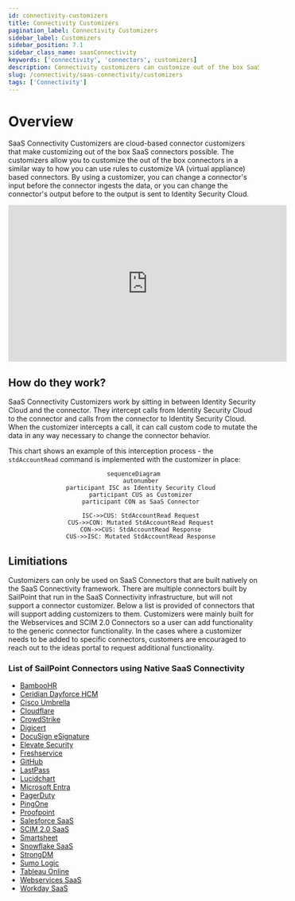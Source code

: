 ```yaml
---
id: connectivity-customizers
title: Connectivity Customizers
pagination_label: Connectivity Customizers
sidebar_label: Customizers
sidebar_position: 7.1
sidebar_class_name: saasConnectivity
keywords: ['connectivity', 'connectors', customizers]
description: Connectivity customizers can customize out of the box SaaS connectors.
slug: /connectivity/saas-connectivity/customizers
tags: ['Connectivity']
---
```


# Overview

SaaS Connectivity Customizers are cloud-based connector customizers that make customizing out of the box SaaS connectors possible. The customizers allow you to customize the out of the box connectors in a similar way to how you can use rules to customize VA (virtual appliance) based connectors. By using a customizer, you can change a connector's input before the connector ingests the data, or you can change the connector's output before to the output is sent to Identity Security Cloud.

<div className="text--center">
<iframe width="560" height="315" src="https://www.youtube.com/embed/bYQakKlKilY?si=o9vtqKLvcyGkHVjS" title="YouTube video player" frameBorder="0" allow="accelerometer; autoplay; clipboard-write; encrypted-media; gyroscope; picture-in-picture; web-share" allowFullScreen></iframe>
</div>

## How do they work?

SaaS Connectivity Customizers work by sitting in between Identity Security Cloud and the connector. They intercept calls from Identity Security Cloud to the connector and calls from the connector to Identity Security Cloud. When the customizer intercepts a call, it can call custom code to mutate the data in any way necessary to change the connector behavior.

This chart shows an example of this interception process - the `stdAccountRead` command is implemented with the customizer in place:

<div align="center">

```mermaid
sequenceDiagram
    autonumber
    participant ISC as Identity Security Cloud
    participant CUS as Customizer
    participant CON as SaaS Connector

    ISC->>CUS: StdAccountRead Request
    CUS->>CON: Mutated StdAccountRead Request
    CON->>CUS: StdAccountRead Response
    CUS->>ISC: Mutated StdAccountRead Response

```

</div>

## Limitiations

Customizers can only be used on SaaS Connectors that are built natively on the SaaS Connectivity framework. There are multiple connectors built by SailPoint that run in the SaaS Connectivity infrastructure, but will not support a connector customizer. Below a list is provided of connectors that will support adding customizers to them. Customizers were mainly built for the Webservices and SCIM 2.0 Connectors so a user can add functionality to the generic connector functionality. In the cases where a customizer needs to be added to specific connectors, customers are encouraged to reach out to the ideas portal to request additional functionality. 

### List of SailPoint Connectors using Native SaaS Connectivity

 - [BambooHR](https://documentation.sailpoint.com/connectors/saas/bamboohr/help/)
 - [Ceridian Dayforce HCM](https://documentation.sailpoint.com/connectors/saas/ceridiandayforcehcm/help/)
 - [Cisco Umbrella](https://documentation.sailpoint.com/connectors/saas/cisco_umbrella/help/)
 - [Cloudflare](https://documentation.sailpoint.com/connectors/saas/cloudflare/help/)
 - [CrowdStrike](https://documentation.sailpoint.com/connectors/saas/crowdstrike/help/)
 - [Digicert](https://documentation.sailpoint.com/connectors/saas/digicert/help/)
 - [DocuSign eSignature](https://documentation.sailpoint.com/connectors/saas/docusign/help/)
 - [Elevate Security](https://documentation.sailpoint.com/connectors/saas/elevate_security/help/)
 - [Freshservice](https://documentation.sailpoint.com/connectors/saas/freshservice/help/)
 - [GitHub](https://documentation.sailpoint.com/connectors/saas/github/help/)
 - [LastPass](https://documentation.sailpoint.com/connectors/saas/lastpass/help/)
 - [Lucidchart](https://documentation.sailpoint.com/connectors/saas/lucidchart/help/)
 - [Microsoft Entra](https://documentation.sailpoint.com/connectors/saas/msentraid/help/)
 - [PagerDuty](https://documentation.sailpoint.com/connectors/saas/pagerduty/help/)
 - [PingOne](https://documentation.sailpoint.com/connectors/saas/pingone/help/)
 - [Proofpoint](https://documentation.sailpoint.com/connectors/saas/proofpoint/help/)
 - [Salesforce SaaS](https://documentation.sailpoint.com/connectors/saas/salesforce/help/)
 - [SCIM 2.0 SaaS](https://documentation.sailpoint.com/connectors/saas/scim_2_0/help/)
 - [Smartsheet](https://documentation.sailpoint.com/connectors/saas/smartsheet/help/)
 - [Snowflake SaaS](https://documentation.sailpoint.com/connectors/saas/snowflake/help/)
 - [StrongDM](https://documentation.sailpoint.com/connectors/saas/strongdm/help/)
 - [Sumo Logic](https://documentation.sailpoint.com/connectors/saas/sumologic/help/)
 - [Tableau Online](https://documentation.sailpoint.com/connectors/saas/tableau/help/)
 - [Webservices SaaS](https://documentation.sailpoint.com/connectors/saas/web_services/help/)
 - [Workday SaaS](https://documentation.sailpoint.com/connectors/saas/workday/help/)
